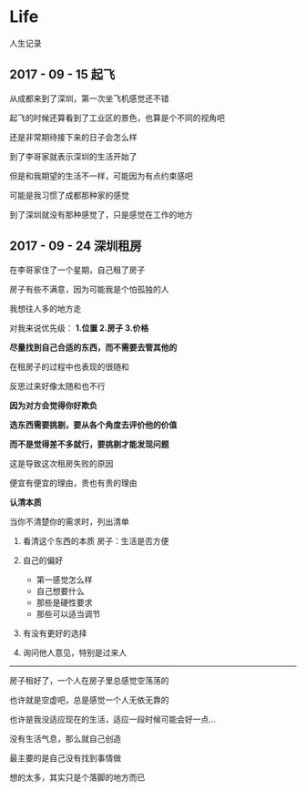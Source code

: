 # Life
人生记录

## 2017 - 09 - 15 起飞
从成都来到了深圳，第一次坐飞机感觉还不错

起飞的时候还算看到了工业区的景色，也算是个不同的视角吧

还是非常期待接下来的日子会怎么样

到了李哥家就表示深圳的生活开始了

但是和我期望的生活不一样，可能因为有点约束感吧

可能是我习惯了成都那种家的感觉

到了深圳就没有那种感觉了，只是感觉在工作的地方


## 2017 - 09 - 24 深圳租房
在李哥家住了一个星期，自己租了房子

房子有些不满意，因为可能我是个怕孤独的人

我想往人多的地方走

对我来说优先级： **1.位置 2.房子 3.价格**

**尽量找到自己合适的东西，而不需要去管其他的**

在租房子的过程中也表现的很随和

反思过来好像太随和也不行

**因为对方会觉得你好欺负**

**选东西需要挑剔，要从各个角度去评价他的价值**

**而不是觉得差不多就行，要挑剔才能发现问题**

这是导致这次租房失败的原因

便宜有便宜的理由，贵也有贵的理由

**认清本质**


当你不清楚你的需求时，列出清单

1. 看清这个东西的本质 房子：生活是否方便

2. 自己的偏好

    * 第一感觉怎么样
    * 自己想要什么
    * 那些是硬性要求
    * 那些可以适当调节
  
3. 有没有更好的选择

4. 询问他人意见，特别是过来人

----
房子租好了，一个人在房子里总感觉空荡荡的

也许就是空虚吧，总是感觉一个人无依无靠的

也许是我没适应现在的生活，适应一段时候可能会好一点...

没有生活气息，那么就自己创造


最主要的是自己没有找到事情做

想的太多，其实只是个落脚的地方而已

